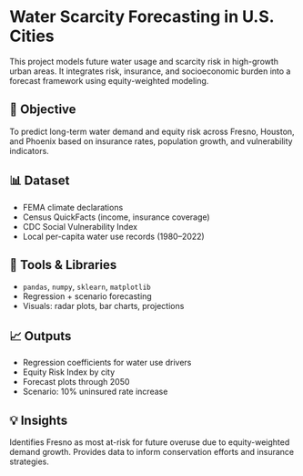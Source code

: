 # Water Scarcity Forecasting in U.S. Cities

This project models future water usage and scarcity risk in high-growth urban areas. It integrates risk, insurance, and socioeconomic burden into a forecast framework using equity-weighted modeling.

## 🎯 Objective

To predict long-term water demand and equity risk across Fresno, Houston, and Phoenix based on insurance rates, population growth, and vulnerability indicators.

## 📊 Dataset

- FEMA climate declarations
- Census QuickFacts (income, insurance coverage)
- CDC Social Vulnerability Index
- Local per-capita water use records (1980–2022)

## 🧰 Tools & Libraries

- `pandas`, `numpy`, `sklearn`, `matplotlib`
- Regression + scenario forecasting
- Visuals: radar plots, bar charts, projections

## 📈 Outputs

- Regression coefficients for water use drivers
- Equity Risk Index by city
- Forecast plots through 2050
- Scenario: 10% uninsured rate increase

## 💡 Insights

Identifies Fresno as most at-risk for future overuse due to equity-weighted demand growth. Provides data to inform conservation efforts and insurance strategies.
